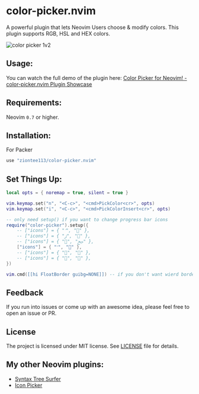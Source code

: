 # color-picker.nvim

A powerful plugin that lets Neovim Users choose & modify colors. This plugin supports RGB, HSL and HEX colors.

![color picker 1v2](https://user-images.githubusercontent.com/102876811/175996319-58bd7237-9fe2-428a-ba86-f10df440c0a9.jpg)

## Usage:
You can watch the full demo of the plugin here: [Color Picker for Neovim! - color-picker.nvim Plugin Showcase](https://youtu.be/eWRoxJatH8A)

## Requirements:
Neovim `0.7` or higher.
## Installation:
For Packer
```lua
use "ziontee113/color-picker.nvim"
```
## Set Things Up:
```lua
local opts = { noremap = true, silent = true }

vim.keymap.set("n", "<C-c>", "<cmd>PickColor<cr>", opts)
vim.keymap.set("i", "<C-c>", "<cmd>PickColorInsert<cr>", opts)

-- only need setup() if you want to change progress bar icons
require("color-picker").setup({
	-- ["icons"] = { "ﱢ", "" },
	-- ["icons"] = { "ﮊ", "" },
	-- ["icons"] = { "", "ﰕ" },
	["icons"] = { "ﱢ", "" },
	-- ["icons"] = { "", "" },
	-- ["icons"] = { "", "" },
})

vim.cmd([[hi FloatBorder guibg=NONE]]) -- if you don't want wierd border background colors around the popup.
```
## Feedback
If you run into issues or come up with an awesome idea, please feel free to open an issue or PR.
## License
The project is licensed under MIT license. See [LICENSE](./LICENSE) file for details.

## My other Neovim plugins:
- [Syntax Tree Surfer](https://github.com/ziontee113/syntax-tree-surfer)
- [Icon Picker](https://github.com/ziontee113/icon-picker.nvim)
